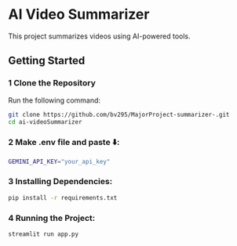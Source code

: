 # AI Video Summarizer  

This project summarizes videos using AI-powered tools.  

## Getting Started  

### 1 Clone the Repository  
Run the following command:  
```bash
git clone https://github.com/bv295/MajorProject-summarizer-.git
cd ai-videoSummarizer

```

### 2  Make .env file and paste ⬇️:
```bash
GEMINI_API_KEY="your_api_key"
```

### 3 Installing Dependencies:
```bash
pip install -r requirements.txt
```




### 4 Running the Project:
```bash
streamlit run app.py
```


